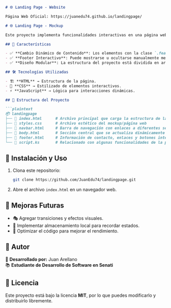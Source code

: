 ```md
# 🌐 Landing Page - Website  

Página Web Oficial: https://juanedu74.github.io/landingpage/

# 🌐 Landing Page - Mockup  

Este proyecto implementa funcionalidades interactivas en una página web mediante **HTML, CSS y JavaScript**. Incluye la gestión de elementos dinámicos y un footer interactivo.  

## 📌 Características  

- ✅ **Cambio Dinámico de Contenido**: Los elementos con la clase `.feature-item` pueden actualizar la sección `.feature-details` al hacer clic en ellos.  
- ✅ **Footer Interactivo**: Puede mostrarse u ocultarse manualmente mediante un botón o aparecer automáticamente al final de la página.  
- ✅ **Diseño Modular**: La estructura del proyecto está dividida en archivos independientes (`navbar.html`, `body.html`, `footer.html`), facilitando la reutilización y el mantenimiento del código.  

## 🛠️ Tecnologías Utilizadas  

- 🏗️ **HTML** → Estructura de la página.  
- 🎨 **CSS** → Estilizado de elementos interactivos.  
- ⚡ **JavaScript** → Lógica para interacciones dinámicas.  

## 📂 Estructura del Proyecto  

```plaintext
📦 landingpage
├── 📄 index.html      # Archivo principal que carga la estructura de la página
├── 📄 styles.css      # Archivo estético del mockup/página web
├── 📄 navbar.html     # Barra de navegación con enlaces a diferentes secciones
├── 📄 body.html       # Sección central que se actualiza dinámicamente
├── 📄 footer.html     # Información de contacto, enlaces y botones interactivos
└── 📄 script.ks       # Relacionado con algunas funcionalidades de la página web
```

## 🚀 Instalación y Uso  

1. Clona este repositorio:  

   ```bash
   git clone https://github.com/JuanEdu74/landingpage.git
   ```  

2. Abre el archivo `index.html` en un navegador web.  

## 🔮 Mejoras Futuras  

- 🎭 Agregar transiciones y efectos visuales.  
- 💾 Implementar almacenamiento local para recordar estados.  
- 🚀 Optimizar el código para mejorar el rendimiento.  

## 👤 Autor  

📌 **Desarrollado por:** Juan Arellano  
📚 **Estudiante de Desarrollo de Software en Senati**  

## 📜 Licencia  

Este proyecto está bajo la licencia **MIT**, por lo que puedes modificarlo y distribuirlo libremente.